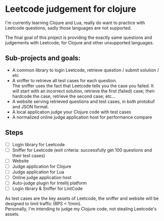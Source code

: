 # Leetcode judgement for clojure

I'm currently learning Clojure and Lua, really do want to practice with Leetcode questions, sadly those languages are not supported.

The final goal of this project is providing the exactly same questions and judgements with Leetcode, for Clojure and other unsupported languages.

## Sub-projects and goals:
* A common library to login Leetcode, retrieve question / submit solution / etc
* A sniffer to retrieve all test cases for each question.  
The sniffer uses the fact that Leetcode tells you the case you failed. It will start with an incorrect solution, retrieve the first (failed) case; then hardcode the case, retrieve the second case; etc...
* A website serving retrieved questions and test cases, in both protobuf and JSON format.
* A local application judge your Clojure code with test cases
* A normalized online judge application host for performance compare

## Steps
- [ ] Login library for Leetcode
- [ ] Sniffer for Leetcode (exit criteria: successfully get 100 questions and their test cases)
- [ ] Website
- [ ] Judge application for Clojure
- [ ] Judge application for Lua
- [ ] Online judge application host
- [ ] Auto-judge plugin for Intellij platform
- [ ] Login library & Sniffer for LintCode

As test cases are the key assets of Leetcode, the sniffer and website will be designed to limit traffic (RPS < 1/min).  
Personally, I'm intending to judge my Clojure code, not stealing Leetcode's assets.